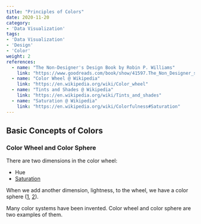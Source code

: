 ```yaml
---
title: "Principles of Colors"
date: 2020-11-20
category:
- 'Data Visualization'
tags:
- 'Data Visualization'
- 'Design'
- 'Color'
weight: 2
references:
  - name: "The Non-Designer's Design Book by Robin P. Williams"
    link: "https://www.goodreads.com/book/show/41597.The_Non_Designer_s_Design_Book"
  - name: "Color Wheel @ Wikipedia"
    link: "https://en.wikipedia.org/wiki/Color_wheel"
  - name: "Tints and Shades @ Wikipedia"
    link: "https://en.wikipedia.org/wiki/Tints_and_shades"
  - name: "Saturation @ Wikipedia"
    link: "https://en.wikipedia.org/wiki/Colorfulness#Saturation"
---
```


## Basic Concepts of Colors

### Color Wheel and Color Sphere


There are two dimensions in the color wheel:
- Hue
- [Saturation](https://en.wikipedia.org/wiki/Colorfulness#Saturation)

When we add another dimension, lightness, to the wheel, we have a color sphere ([1](https://en.wikipedia.org/wiki/Tints_and_shades), [2](https://en.wikipedia.org/wiki/Color_solid#/media/File:Color_solid_comparison_hsl_hsv_rgb_cone_sphere_cube_cylinder.png)).

Many color systems have been invented. Color wheel and color sphere are two examples of them.



